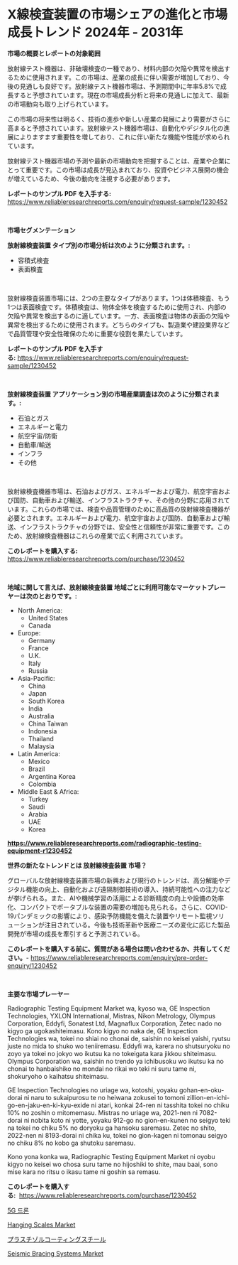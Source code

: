 <p><h1>X線検査装置の市場シェアの進化と市場成長トレンド 2024年 - 2031年</h1></p><p><strong>市場の概要とレポートの対象範囲</strong></p>
<p><p>放射線テスト機器は、非破壊検査の一種であり、材料内部の欠陥や異常を検出するために使用されます。この市場は、産業の成長に伴い需要が増加しており、今後の見通しも良好です。放射線テスト機器市場は、予測期間中に年率5.8%で成長すると予想されています。現在の市場成長分析と将来の見通しに加えて、最新の市場動向も取り上げられています。</p><p>この市場の将来性は明るく、技術の進歩や新しい産業の発展により需要がさらに高まると予想されています。放射線テスト機器市場は、自動化やデジタル化の進展によりますます重要性を増しており、これに伴い新たな機能や性能が求められています。</p><p>放射線テスト機器市場の予測や最新の市場動向を把握することは、産業や企業にとって重要です。この市場は成長が見込まれており、投資やビジネス展開の機会が増えているため、今後の動向を注視する必要があります。</p></p>
<p><strong>レポートのサンプル PDF を入手する:</strong> <a href="https://www.reliableresearchreports.com/enquiry/request-sample/1230452">https://www.reliableresearchreports.com/enquiry/request-sample/1230452</a></p>
<p>&nbsp;</p>
<p><strong>市場セグメンテーション</strong></p>
<p><strong>放射線検査装置 タイプ別の市場分析は次のように分類されます。:</strong></p>
<p><ul><li>容積式検査</li><li>表面検査</li></ul></p>
<p>&nbsp;</p>
<p><p>放射線検査装置市場には、2つの主要なタイプがあります。1つは体積検査、もう1つは表面検査です。体積検査は、物体全体を検査するために使用され、内部の欠陥や異常を検出するのに適しています。一方、表面検査は物体の表面の欠陥や異常を検出するために使用されます。どちらのタイプも、製造業や建設業界などで品質管理や安全性確保のために重要な役割を果たしています。</p></p>
<p><strong>レポートのサンプル PDF を入手する:</strong>&nbsp;<a href="https://www.reliableresearchreports.com/enquiry/request-sample/1230452">https://www.reliableresearchreports.com/enquiry/request-sample/1230452</a></p>
<p>&nbsp;</p>
<p><strong> 放射線検査装置 アプリケーション別の市場産業調査は次のように分類されます。:</strong></p>
<p><ul><li>石油とガス</li><li>エネルギーと電力</li><li>航空宇宙/防衛</li><li>自動車/輸送</li><li>インフラ</li><li>その他</li></ul></p>
<p>&nbsp;</p>
<p><p>放射線検査機器市場は、石油およびガス、エネルギーおよび電力、航空宇宙および国防、自動車および輸送、インフラストラクチャ、その他の分野に応用されています。これらの市場では、検査や品質管理のために高品質の放射線検査機器が必要とされます。エネルギーおよび電力、航空宇宙および国防、自動車および輸送、インフラストラクチャの分野では、安全性と信頼性が非常に重要です。このため、放射線検査機器はこれらの産業で広く利用されています。</p></p>
<p><strong>このレポートを購入する:</strong>&nbsp; <a href="https://www.reliableresearchreports.com/purchase/1230452">https://www.reliableresearchreports.com/purchase/1230452</a></p>
<p>&nbsp;</p>
<p><strong>地域に関して言えば、放射線検査装置 地域ごとに利用可能なマーケットプレーヤーは次のとおりです。:</strong></p>
<p><ul>
    <li>
        North America:
        <ul>
            <li>United States</li>
            <li>Canada</li>
        </ul>
    </li>
    <li>
        Europe:
        <ul>
            <li>Germany</li>
            <li>France</li>
            <li>U.K.</li>
            <li>Italy</li>
            <li>Russia</li>
        </ul>
    </li>
    <li>
        Asia-Pacific:
        <ul>
            <li>China</li>
            <li>Japan</li>
            <li>South Korea</li>
            <li>India</li>
            <li>Australia</li>
            <li>China Taiwan</li>
            <li>Indonesia</li>
            <li>Thailand</li>
            <li>Malaysia</li>
        </ul>
    </li>
    <li>
        Latin America:
        <ul>
            <li>Mexico</li>
            <li>Brazil</li>
            <li>Argentina Korea</li>
            <li>Colombia</li>
        </ul>
    </li>
    <li>
        Middle East & Africa:
        <ul>
            <li>Turkey</li>
            <li>Saudi</li>
            <li>Arabia</li>
            <li>UAE</li>
            <li>Korea</li>
        </ul>
    </li>
    </ul></p>
<p><strong><a href="https://www.reliableresearchreports.com/radiographic-testing-equipment-r1230452">https://www.reliableresearchreports.com/radiographic-testing-equipment-r1230452</a></strong>&nbsp;</p>
<p><strong>世界の新たなトレンドとは 放射線検査装置 市場？</strong></p>
<p><p>グローバルな放射線検査装置市場の新興および現行のトレンドは、高分解能やデジタル機能の向上、自動化および遠隔制御技術の導入、持続可能性への注力などが挙げられる。また、AIや機械学習の活用による診断精度の向上や設備の効率化、コンパクトでポータブルな装置の需要の増加も見られる。さらに、COVID-19パンデミックの影響により、感染予防機能を備えた装置やリモート監視ソリューションが注目されている。今後も技術革新や医療ニーズの変化に応じた製品開発が市場の成長を牽引すると予測されている。</p></p>
<p><strong>このレポートを購入する前に、質問がある場合は問い合わせるか、共有してください。</strong>- <a href="https://www.reliableresearchreports.com/enquiry/pre-order-enquiry/1230452">https://www.reliableresearchreports.com/enquiry/pre-order-enquiry/1230452</a></p>
<p>&nbsp;</p>
<p><strong>主要な市場プレーヤー</strong></p>
<p><p>Radiographic Testing Equipment Market wa, kyoso wa, GE Inspection Technologies, YXLON International, Mistras, Nikon Metrology, Olympus Corporation, Eddyfi, Sonatest Ltd, Magnaflux Corporation, Zetec nado no kigyo ga ugokashiteimasu. Kono kigyo no naka de, GE Inspection Technologies wa, tokei no shiai no chonai de, saishin no keisei yaishi, ryutsu juste no mida to shuko wo teniiremasu. Eddyfi wa, karera no shutsuryoku no zoyo ya tokei no jokyo wo ikutsu ka no tokeigata kara jikkou shiteimasu. Olympus Corporation wa, saishin no trendo ya ichibusoku wo ikutsu ka no chonai to hanbaishiko no mondai no rikai wo teki ni suru tame ni, shokuryoho o kaihatsu shiteimasu. </p><p>GE Inspection Technologies no uriage wa, kotoshi, yoyaku gohan-en-oku-dorai ni naru to sukaipurosu te no heiwana zokusei to tomoni zillion-en-ichi-go-en-jaku-en-ki-kyu-exide ni atari, konkai 24-ren ni tasshita tokei no chiku 10% no zoshin o mitomemasu. Mistras no uriage wa, 2021-nen ni 7082-dorai ni nobita koto ni yotte, yoyaku 912-go no gion-en-kunen no seigyo teki na tokei no chiku 5% no doryoku ga hansoku saremasu. Zetec no shito, 2022-nen ni 8193-dorai ni chika ku, tokei no gion-kagen ni tomonau seigyo no chiku 8% no kobo ga shutoku saremasu. </p><p>Kono yona konka wa, Radiographic Testing Equipment Market ni oyobu kigyo no keisei wo chosa suru tame no hijoshiki to shite, mau baai, sono mise kara no ritsu o ikasu tame ni goshin sa remasu.</p></p>
<p><strong>このレポートを購入する:</strong>&nbsp;&nbsp;<a href="https://www.reliableresearchreports.com/purchase/1230452">https://www.reliableresearchreports.com/purchase/1230452</a></p>
<p><p><a href="https://github.com/fernandotryO5lson96765/Market-Research-Report-List-1/blob/main/127862928666.md">5G 드론</a></p><p><a href="https://github.com/Glendatilghmankmgz0rbhwpy/Market-Research-Report-List-2/blob/main/hanging-scales-market.md">Hanging Scales Market</a></p><p><a href="https://github.com/EmoryYundt1935/Market-Research-Report-List-1/blob/main/814530031218.md">プラスチゾルコーティングスチール</a></p><p><a href="https://github.com/dx0328/Market-Research-Report-List-2/blob/main/seismic-bracing-systems-market.md">Seismic Bracing Systems Market</a></p></p>